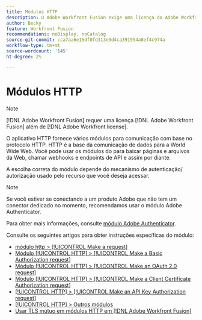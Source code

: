 ```yaml
---
title: Módulos HTTP
description: O Adobe Workfront Fusion exige uma licença do Adobe Workfront Fusion, além de uma licença do Adobe Workfront.
author: Becky
feature: Workfront Fusion
recommendations: noDisplay, noCatalog
source-git-commit: cca7aa6e15df0fd313e9d4ca391994a8ef4c974a
workflow-type: tm+mt
source-wordcount: '145'
ht-degree: 2%

---
```


# Módulos HTTP

>[!NOTE]
>
>[!DNL Adobe Workfront Fusion] requer uma licença [!DNL Adobe Workfront Fusion] além de [!DNL Adobe Workfront license].

O aplicativo HTTP fornece vários módulos para comunicação com base no protocolo HTTP. HTTP é a base da comunicação de dados para a World Wide Web. Você pode usar os módulos do para baixar páginas e arquivos da Web, chamar webhooks e endpoints de API e assim por diante.

A escolha correta do módulo depende do mecanismo de autenticação/ autorização usado pelo recurso que você deseja acessar.

>[!NOTE]
>
>Se você estiver se conectando a um produto Adobe que não tem um conector dedicado no momento, recomendamos usar o módulo Adobe Authenticator.
>
>Para obter mais informações, consulte [módulo Adobe Authenticator](/help/workfront-fusion/references/apps-and-modules/adobe-connectors/adobe-authenticator-modules.md).

Consulte os seguintes artigos para obter instruções específicas do módulo:

* [módulo http > [!UICONTROL Make a request]](/help/workfront-fusion/references/apps-and-modules/http-modules/http-module-make-a-request.md)
* [Módulo [!UICONTROL HTTP] > [!UICONTROL Make a Basic Authorization request]](/help/workfront-fusion/references/apps-and-modules/http-modules/http-module-make-a-basic-auth-request.md)
* [Módulo [!UICONTROL HTTP] > [!UICONTROL Make an OAuth 2.0 request]](/help/workfront-fusion/references/apps-and-modules/http-modules/http-module-make-an-oauth-2-request.md)
* [Módulo [!UICONTROL HTTP] > [!UICONTROL Make a Client Certificate Authorization request]](/help/workfront-fusion/references/apps-and-modules/http-modules/http-module-make-a-client-cert-auth-request.md)
* [[!UICONTROL HTTP] > [!UICONTROL Make an API Key Authorization request]](/help/workfront-fusion/references/apps-and-modules/http-modules/http-module-make-an-api-key-auth-request.md)
* [[!UICONTROL HTTP] > Outros módulos](/help/workfront-fusion/references/apps-and-modules/http-modules/http-modules.md)
* [Usar TLS mútuo em módulos HTTP em  [!DNL Adobe Workfront Fusion]](/help/workfront-fusion/references/apps-and-modules/universal-connectors/use-mtls-in-http-modules.md)
